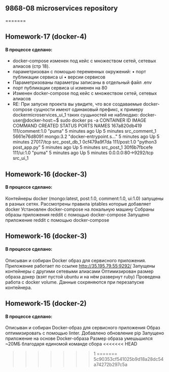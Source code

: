 ## 9868-08 microservices repository
=======

## Homework-17 (docker-4)
#### В процессе сделано:
- docker-compose изменен под кейс с множеством сетей, сетевых алиасов (стр 18).
- параметризован с помощью переменных окружений:
• порт публикации сервиса ui
• версии сервисов
- Параметризованы параметры записаны в отдельный файл .env
- порт публикации сервиса ui изменен на 80
- Изменен docker-compose под кейс с множеством сетей, сетевых алиасов
- RE: При запуске проекта вы увидите, что все создаваемые docker-compose сущности имеют одинаковый префикс, к примеру dockermicroservices_ui_1
таких сущьностей не наблюдаю:
docker-user@docker-host:~$ sudo docker ps -a
CONTAINER ID        IMAGE               COMMAND                  CREATED             STATUS              PORTS                  NAMES
167a820db419        111/comment:1.0     "puma"                   5 minutes ago       Up 5 minutes                               src_comment_1
5661e76d8091        mongo:3.2           "docker-entrypoint.s…"   5 minutes ago       Up 5 minutes        27017/tcp              src_post_db_1
0cf479a9f7da        111/post:1.0        "python3 post_app.py"    5 minutes ago       Up 5 minutes                               src_post_1
30f6b7fbcefe        111/ui:1.0          "puma"                   5 minutes ago       Up 5 minutes        0.0.0.0:80->9292/tcp   src_ui_1



## Homework-16 (docker-3)
#### В процессе сделано:
Контейнеры docker (mongo:latest, post:1.0, comment:1.0, ui:1.0) запущены в разных сетях.
Рассмотрены правила iptables которые добавляет docker
Установлен docker-compose на локальную машину
Собраны образы приложения reddit с помощью docker-compose
Запущено приложение reddit с помощью docker-compose



## Homework-16 (docker-3)
#### В процессе сделано:
Описыван и собиран Docker образ для сервисного приложения.
Приложение работает по ссылке http://35.195.79.55:9292/
Запущены контейнеры с другими сетевыми алиасами
Оптимизирован размер образа докер (взят пустой ubuntu и на нём развернут ruby)
Проведена работа с docker volume. Данные сохряняются при перезапуске контейнера.


## Homework-15 (docker-2)
#### В процессе сделано:
Описыван и собиран Docker-образ для сервисного приложения
Образ оптимизировать с помощью linter. Добавлено обновление pip
Запущено приложение на основе Docker-образа
Размер образа умешьшился ~20МБ благодаря единомой команде сбора
<<<<<<< HEAD
>>>>>>> 1
=======
>>>>>>> 5c90353cf541025b9d18a28dc54a74272b297c5a
